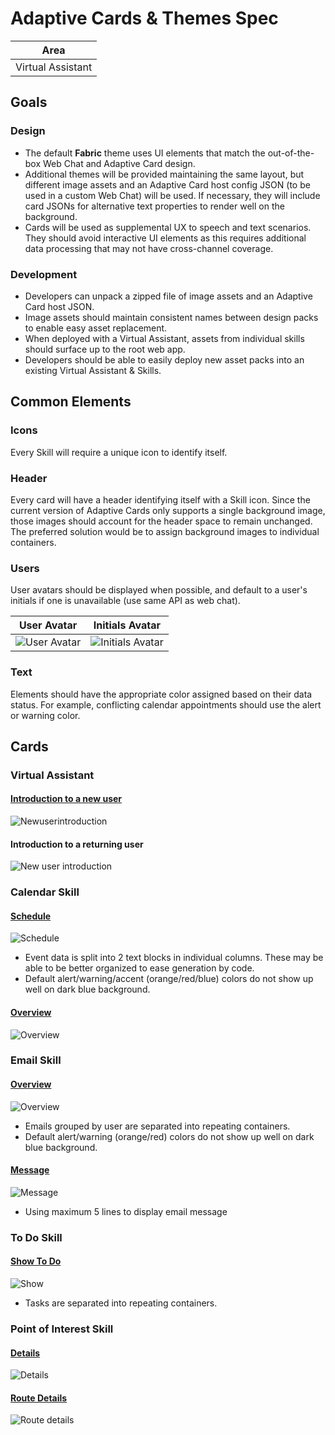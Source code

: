 # Adaptive Cards & Themes Spec

|Area|
|-|
|Virtual Assistant|

## Goals

### Design

* The default **Fabric** theme uses UI elements that match the out-of-the-box Web Chat and Adaptive Card design.
* Additional themes will be provided maintaining the same layout, but different image assets and an Adaptive Card host config JSON (to be used in a custom Web Chat) will be used. If necessary, they will include card JSONs for alternative text properties to render well on the background.
* Cards will be used as supplemental UX to speech and text scenarios. They should avoid interactive UI elements as this requires additional data processing that may not have cross-channel coverage.

### Development
* Developers can unpack a zipped file of image assets and an Adaptive Card host JSON.
* Image assets should maintain consistent names between design packs to enable easy asset replacement.
* When deployed with a Virtual Assistant, assets from individual skills should surface up to the root web app.
* Developers should be able to easily deploy new asset packs into an existing Virtual Assistant & Skills.

## Common Elements

### Icons
Every Skill will require a unique icon to identify itself.

### Header
Every card will have a header identifying itself with a Skill icon. Since the current version of Adaptive Cards only supports a single background image, those images should account for the header space to remain unchanged.
The preferred solution would be to assign background images to individual containers.

### Users
User avatars should be displayed when possible, and default to a user's initials if one is unavailable (use same API as web chat).

|User Avatar|Initials Avatar|
|-|-|
|![User Avatar](assets/user_avatar.png)|![Initials Avatar](./assets/initials_avatar.png)|
### Text
Elements should have the appropriate color assigned based on their data status. For example, conflicting calendar appointments should use the alert or warning color.

## Cards

### Virtual Assistant
#### [Introduction to a new user](./virtualassistant/newuserintroduction.json)
![Newuserintroduction](./virtualassistant/newuserintroduction.png)

#### Introduction to a returning user
![New user introduction](./virtualassistant/assets/introduction.png)

### Calendar Skill

#### [Schedule](./calendar/schedule.json)
![Schedule](./calendar/schedule.png)

* Event data is split into 2 text blocks in individual columns. These may be able to be better organized to ease generation by code.
* Default alert/warning/accent (orange/red/blue) colors do not show up well on dark blue background.

#### [Overview](./calendar/overview.json)
![Overview](./calendar/overview.png)

### Email Skill

#### [Overview](./email/overview.json)
![Overview](./email/overview.png)

* Emails grouped by user are separated into repeating containers.
* Default alert/warning (orange/red) colors do not show up well on dark blue background.

#### [Message](./email/message.json)
![Message](email/message.png)

* Using maximum 5 lines to display email message

### To Do Skill
#### [Show To Do](./todo/show.json)
![Show](./todo/show.png)

* Tasks are separated into repeating containers.

### Point of Interest Skill

#### [Details](./pointofinterest/details.json)
![Details](./pointofinterest/details.png)

#### [Route Details](./pointofinterest/routedetails.json)
![Route details](pointofinterest/routedetails.png)
